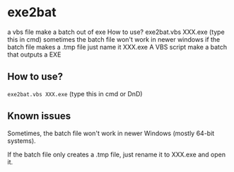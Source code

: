 # exe2bat
a vbs file make a batch out of exe
How to use?
exe2bat.vbs XXX.exe (type this in cmd)
sometimes the batch file won't work in newer windows
if the batch file makes a .tmp file just name it XXX.exe
A VBS script make a batch that outputs a EXE

## How to use?

`exe2bat.vbs XXX.exe` (type this in cmd or DnD)

## Known issues
Sometimes, the batch file won't work in newer Windows (mostly 64-bit systems).

If the batch file only creates a .tmp file, just rename it to XXX.exe and open it.
